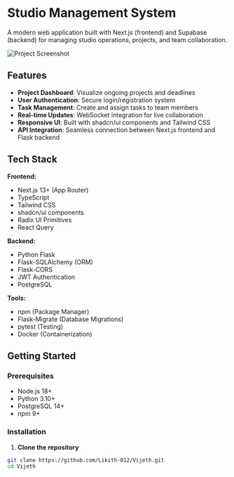 # Studio Management System

A modern web application built with Next.js (frontend) and Supabase (backend) for managing studio operations, projects, and team collaboration.

![Project Screenshot](./public/screenshot.png) <!-- Add your screenshot -->

## Features

- **Project Dashboard**: Visualize ongoing projects and deadlines
- **User Authentication**: Secure login/registration system
- **Task Management**: Create and assign tasks to team members
- **Real-time Updates**: WebSocket integration for live collaboration
- **Responsive UI**: Built with shadcn/ui components and Tailwind CSS
- **API Integration**: Seamless connection between Next.js frontend and Flask backend

## Tech Stack

**Frontend:**
- Next.js 13+ (App Router)
- TypeScript
- Tailwind CSS
- shadcn/ui components
- Radix UI Primitives
- React Query

**Backend:**
- Python Flask
- Flask-SQLAlchemy (ORM)
- Flask-CORS
- JWT Authentication
- PostgreSQL

**Tools:**
- npm (Package Manager)
- Flask-Migrate (Database Migrations)
- pytest (Testing)
- Docker (Containerization)

## Getting Started

### Prerequisites

- Node.js 18+
- Python 3.10+
- PostgreSQL 14+
- npm 9+

### Installation

1. **Clone the repository**
```bash
git clone https://github.com/Likith-012/Vijeth.git
cd Vijeth